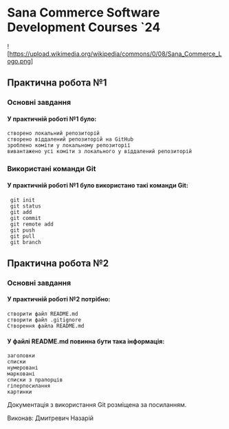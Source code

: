 # Sana Commerce Software Development Courses `24
![https://upload.wikimedia.org/wikipedia/commons/0/08/Sana_Commerce_Logo.png]

## Практична робота №1
### Основні завдання
#### У практичній роботі №1 було:
```
створено локальний репозиторій
створено віддалений репозиторій на GitHub
зроблено коміти у локальному репозиторії
вивантажено усі коміти з локального у віддалений репозиторій
```
### Використані команди Git
#### У практичній роботі №1 було використано такі команди Git:
```
 git init
 git status
 git add
 git commit
 git remote add
 git push
 git pull
 git branch
```
## Практична робота №2
### Основні завдання
#### У практичній роботі №2 потрібно:
```
створити файл README.md
створити файл .gitignore
Створення файла README.md
```
#### У файлі README.md повинна бути така інформація:
```
заголовки
списки
нумеровані
марковані
списки з прапорців
гіперпосилання
картинки
```
Документація з використання Git розміщена за посиланням.

Виконав: Дмитревич Назарій
